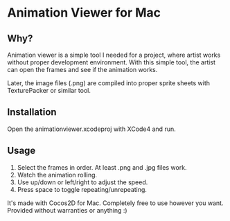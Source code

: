Animation Viewer for Mac
========================

Why?
----
Animation viewer is a simple tool I needed for a project, where artist works without proper development environment. With this simple tool, the artist can open the frames and see if the animation works.

Later, the image files (.png) are compiled into proper sprite sheets with TexturePacker or similar tool.

Installation
------------
Open the animationviewer.xcodeproj with XCode4 and run.

Usage
-----
1. Select the frames in order. At least .png and .jpg files work.
2. Watch the animation rolling.
3. Use up/down or left/right to adjust the speed.
4. Press space to toggle repeating/unrepeating.

It's made with Cocos2D for Mac. Completely free to use however you want. Provided without warranties or anything :)

